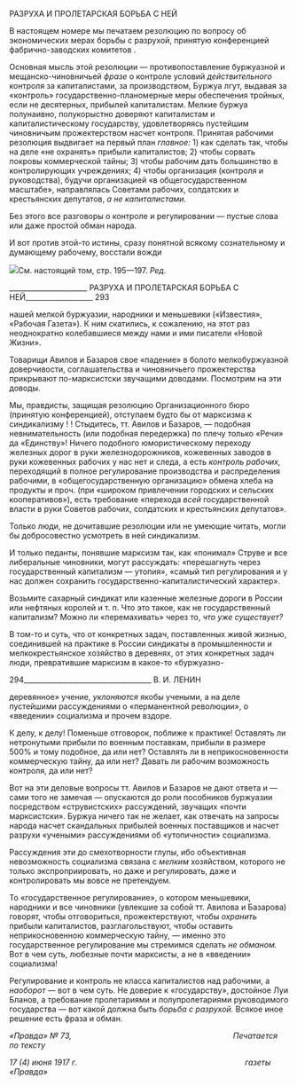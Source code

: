 РАЗРУХА И ПРОЛЕТАРСКАЯ БОРЬБА С НЕЙ

В настоящем номере мы печатаем резолюцию по вопросу об экономических мерах борьбы с разрухой, принятую конференцией фабрично-заводских комитетов .

Основная мысль этой резолюции — противопоставление буржуазной и мещанско-чиновничьей _фразе_ о контроле условий _действительного_ контроля за капиталистами, за производством, Буржуа лгут, выдавая за «контроль» государственно-планомерные меры обеспечения тройных, если не десятерных, прибылей капиталистам. Мелкие бур­жуа полунаивно, полукорыстно доверяют капиталистам и капиталистическому госу­дарству, удовлетворяясь пустейшим чиновничьим прожектерством насчет контроля. Принятая рабочими резолюция выдвигает на первый план _главное:_ 1) как сделать так, чтобы на деле «не охранять» прибыли капиталистов; 2) чтобы сорвать покровы ком­мерческой тайны; 3) чтобы рабочим дать большинство в контролирующих учреждени­ях; 4) чтобы организация (контроля и руководства), будучи организацией «в общегосу­дарственном масштабе», направлялась Советами рабочих, солдатских и крестьянских депутатов, _а не капиталистами._

Без этого все разговоры о контроле и регулировании — пустые слова или даже про­стой обман народа.

И вот против этой-то истины, сразу понятной всякому сознательному и думающему рабочему, восстали вожди

![](file:///C:/Users/bot32/AppData/Local/Temp/msohtmlclip1/01/clip_image001.png)См. настоящий том, стр. 195—197. _Ред._

  

______________________ РАЗРУХА И ПРОЛЕТАРСКАЯ БОРЬБА С НЕЙ___________________ 293

нашей мелкой буржуазии, народники и меньшевики («Известия», «Рабочая Газета»). К ним скатились, к сожалению, на этот раз неоднократно колебавшиеся между нами и ими писатели «Новой Жизни».

Товарищи Авилов и Базаров свое «падение» в болото мелкобуржуазной доверчиво­сти, соглашательства и чиновничьего прожектерства прикрывают по-марксистски зву­чащими доводами. Посмотрим на эти доводы.

Мы, правдисты, защищая резолюцию Организационного бюро (принятую конферен­цией), отступаем будто бы от марксизма к синдикализму ! ! Стыдитесь, тт. Авилов и Ба­заров, — подобная невнимательность (или подобная передержка) по плечу только «Ре­чи» да «Единству»! Ничего подобного юмористическому переходу железных дорог в руки железнодорожников, кожевенных заводов в руки кожевенных рабочих у нас нет и следа, а есть _контроль рабочих,_ переходящий в полное регулирование производства и распределения рабочими, в «общегосударственную организацию» обмена хлеба на продукты и проч. (при «широком привлечении городских и сельских кооперативов»), есть требование «перехода _всей_ государственной власти в руки Советов рабочих, сол­датских и крестьянских депутатов».

Только люди, не дочитавшие резолюции или не умеющие читать, могли бы добросо­вестно усмотреть в ней синдикализм.

И только педанты, понявшие марксизм так, как «понимал» Струве и все либераль­ные чиновники, могут рассуждать: «перешагнуть через государственный капитализм — утопия», «самый тип регулирования и у нас должен сохранить государственно-капиталистический характер».

Возьмите сахарный синдикат или казенные железные дороги в России или нефтяных королей и т. п. Что это такое, как не государственный капитализм? Можно ли «перема­хивать» через то, _что уже существует?_

В том-то и суть, что от конкретных задач, поставленных живой жизнью, соединив­шей на практике в России синдикаты в промышленности и мелкокрестьянское хозяйст­во в деревнях, от этих конкретных задач люди, превратившие марксизм в какое-то «буржуазно-

  

294____________________________________ В. И. ЛЕНИН

деревянное» учение, _уклоняются_ якобы учеными, а на деле пустейшими рассуждения­ми о «перманентной революции», о «введении» социализма и прочем вздоре.

К делу, к делу! Поменьше отговорок, поближе к практике! Оставлять ли нетронуты­ми прибыли по военным поставкам, прибыли в размере 500% и тому подобное, да или нет? Оставлять ли в неприкосновенности коммерческую тайну, да или нет? Давать ли рабочим возможность контроля, да или нет?

Вот на эти деловые вопросы тт. Авилов и Базаров не дают ответа и — сами того не замечая — опускаются до роли пособников буржуазии посредством «струвистских» рассуждений, звучащих «почти марксистски». Буржуа ничего так не желает, как отве­чать на запросы народа насчет скандальных прибылей военных поставщиков и насчет разрухи «учеными» рассуждениями об «утопичности» социализма.

Рассуждения эти до смехотворности глупы, ибо объективная невозможность социа­лизма связана с _мелким_ хозяйством, которого не только экспроприировать, но даже и регулировать, даже и контролировать мы вовсе не претендуем.

То «государственное регулирование», о котором меньшевики, народники и все чи­новники (увлекшие за собой тт. Авилова и Базарова) говорят, чтобы отговориться, прожектерствуют, чтобы _охранить_ прибыли капиталистов, разглагольствуют, чтобы оставить неприкосновенною коммерческую тайну, — именно это государственное ре­гулирование мы стремимся сделать _не обманом._ Вот в чем суть, любезные почти мар­ксисты, а не в «введении» социализма!

Регулирование и контроль не класса капиталистов над рабочими, а _наоборот_ — вот в чем суть. Не доверие к «государству», достойное Луи Бланов, а требование пролета­риями и полупролетариями руководимого государства — вот какой должна быть _борь­ба с разрухой._ Всякое иное решение есть фраза и обман.

_«Правда» № 73,                                                                          Печатается по тексту_

_17 (4) июня 1917 г.                                                                             газеты «Правда»_